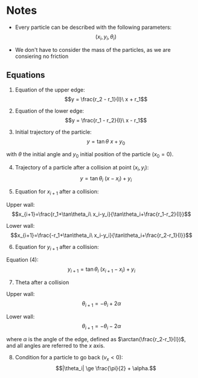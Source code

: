 # Notes

- Every particle can be described with the following parameters:
$$(x_i, y_i, \theta_i) $$

- We don't have to consider the mass of the particles, as we are consiering no friction


## Equations

1. Equation of the upper edge:
$$y = \frac{r_2 - r_1}{l}\ x + r_1$$

2. Equation of the lower edge:
$$y = \frac{r_1 - r_2}{l}\ x - r_1$$

3. Initial trajectory of the particle:
$$y = \tan\theta\ x + y_0 $$

with $\theta$ the initial angle and $y_0$ initial position of the particle ($x_0 =0$).

4. Trajectory of a particle after a collision at point $(x_i, y_i)$:
$$y = \tan\theta_i\ (x-x_i) + y_i $$

5. Equation for $x_{i+1}$ after a collision:

Upper wall:
$$x_{i+1}=\frac{r_1+\tan\theta_i\ x_i-y_i}{\tan\theta_i+\frac{r_1-r_2}{l}}$$

Lower wall:
$$x_{i+1}=\frac{-r_1+\tan\theta_i\ x_i-y_i}{\tan\theta_i+\frac{r_2-r_1}{l}}$$

6. Equation for $y_{i+1}$ after a collision:

Equation (4):
$$y_{i+1} = \tan\theta_i\ (x_{i+1}-x_i) + y_i $$

7. Theta after a collision

Upper wall:
$$\theta_{i+1} = -\theta_i + 2\alpha$$

Lower wall:
$$\theta_{i+1} = -\theta_i - 2\alpha$$

where $\alpha$ is the angle of the edge, defined as $\arctan(\frac{r_2-r_1}{l})$, and all angles are referred to the $x$ axis.

8. Condition for a particle to go back ($v_x <0$):
$$|\theta_i| \ge \frac{\pi}{2} + \alpha.$$
